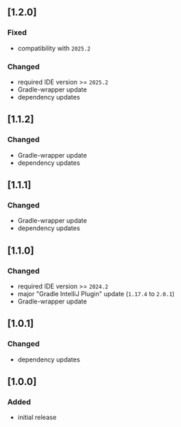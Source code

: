 ## [1.2.0]

### Fixed
- compatibility with `2025.2`

### Changed
- required IDE version >= `2025.2`
- Gradle-wrapper update
- dependency updates

## [1.1.2]

### Changed
- Gradle-wrapper update
- dependency updates

## [1.1.1]

### Changed
- Gradle-wrapper update
- dependency updates

## [1.1.0]

### Changed
- required IDE version >= `2024.2`
- major "Gradle IntelliJ Plugin" update (`1.17.4` to `2.0.1`)
- Gradle-wrapper update

## [1.0.1]

### Changed
- dependency updates

## [1.0.0]

### Added
- initial release
